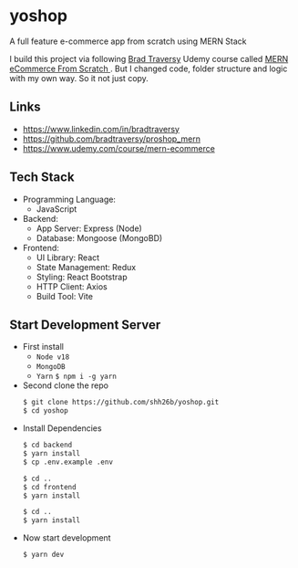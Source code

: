 # yoshop

A full feature e-commerce app from scratch using MERN Stack

I build this project via following [Brad Traversy](https://www.linkedin.com/in/bradtraversy/) Udemy course called [MERN eCommerce From Scratch
](https://www.udemy.com/course/mern-ecommerce/). But I changed code, folder structure and logic with my own way. So it not just copy.

## Links

-   https://www.linkedin.com/in/bradtraversy
-   https://github.com/bradtraversy/proshop_mern
-   https://www.udemy.com/course/mern-ecommerce

## Tech Stack

-   Programming Language:
    -   JavaScript
-   Backend:
    -   App Server: Express (Node)
    -   Database: Mongoose (MongoBD)
-   Frontend:
    -   UI Library: React
    -   State Management: Redux
    -   Styling: React Bootstrap
    -   HTTP Client: Axios
    -   Build Tool: Vite

## Start Development Server

-   First install
    -   `Node v18`
    -   `MongoDB`
    -   `Yarn` `$ npm i -g yarn`
-   Second clone the repo
    ```sh
    $ git clone https://github.com/shh26b/yoshop.git
    $ cd yoshop
    ```
-   Install Dependencies
    ```sh
    $ cd backend
    $ yarn install
    $ cp .env.example .env
    ```
    ```sh
    $ cd ..
    $ cd frontend
    $ yarn install
    ```
    ```sh
    $ cd ..
    $ yarn install
    ```
-   Now start development
    ```sh
    $ yarn dev
    ```
